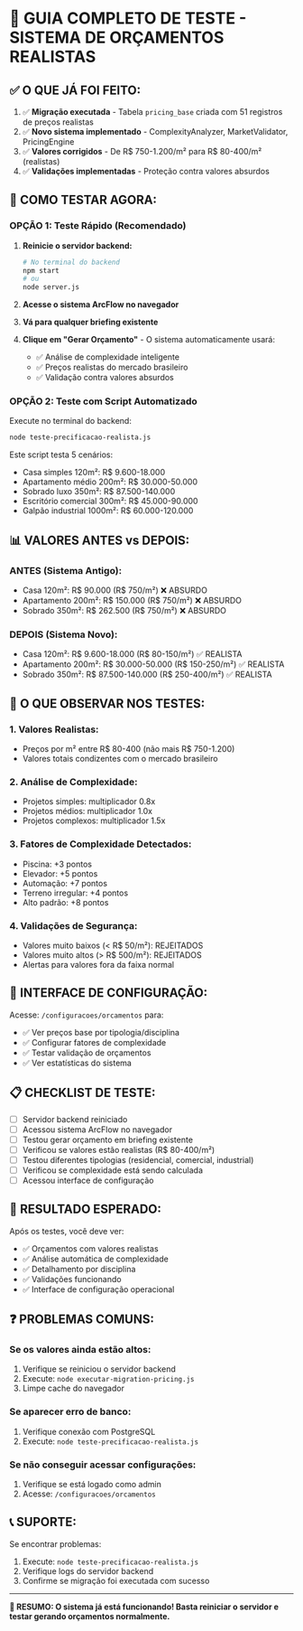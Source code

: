 # 🧪 GUIA COMPLETO DE TESTE - SISTEMA DE ORÇAMENTOS REALISTAS

## ✅ O QUE JÁ FOI FEITO:

1. ✅ **Migração executada** - Tabela `pricing_base` criada com 51 registros de preços realistas
2. ✅ **Novo sistema implementado** - ComplexityAnalyzer, MarketValidator, PricingEngine
3. ✅ **Valores corrigidos** - De R$ 750-1.200/m² para R$ 80-400/m² (realistas)
4. ✅ **Validações implementadas** - Proteção contra valores absurdos

## 🚀 COMO TESTAR AGORA:

### **OPÇÃO 1: Teste Rápido (Recomendado)**

1. **Reinicie o servidor backend:**
   ```bash
   # No terminal do backend
   npm start
   # ou
   node server.js
   ```

2. **Acesse o sistema ArcFlow no navegador**

3. **Vá para qualquer briefing existente**

4. **Clique em "Gerar Orçamento"** - O sistema automaticamente usará:
   - ✅ Análise de complexidade inteligente
   - ✅ Preços realistas do mercado brasileiro
   - ✅ Validação contra valores absurdos

### **OPÇÃO 2: Teste com Script Automatizado**

Execute no terminal do backend:
```bash
node teste-precificacao-realista.js
```

Este script testa 5 cenários:
- Casa simples 120m²: R$ 9.600-18.000
- Apartamento médio 200m²: R$ 30.000-50.000  
- Sobrado luxo 350m²: R$ 87.500-140.000
- Escritório comercial 300m²: R$ 45.000-90.000
- Galpão industrial 1000m²: R$ 60.000-120.000

## 📊 VALORES ANTES vs DEPOIS:

### **ANTES (Sistema Antigo):**
- Casa 120m²: R$ 90.000 (R$ 750/m²) ❌ ABSURDO
- Apartamento 200m²: R$ 150.000 (R$ 750/m²) ❌ ABSURDO
- Sobrado 350m²: R$ 262.500 (R$ 750/m²) ❌ ABSURDO

### **DEPOIS (Sistema Novo):**
- Casa 120m²: R$ 9.600-18.000 (R$ 80-150/m²) ✅ REALISTA
- Apartamento 200m²: R$ 30.000-50.000 (R$ 150-250/m²) ✅ REALISTA
- Sobrado 350m²: R$ 87.500-140.000 (R$ 250-400/m²) ✅ REALISTA

## 🎯 O QUE OBSERVAR NOS TESTES:

### **1. Valores Realistas:**
- Preços por m² entre R$ 80-400 (não mais R$ 750-1.200)
- Valores totais condizentes com o mercado brasileiro

### **2. Análise de Complexidade:**
- Projetos simples: multiplicador 0.8x
- Projetos médios: multiplicador 1.0x  
- Projetos complexos: multiplicador 1.5x

### **3. Fatores de Complexidade Detectados:**
- Piscina: +3 pontos
- Elevador: +5 pontos
- Automação: +7 pontos
- Terreno irregular: +4 pontos
- Alto padrão: +8 pontos

### **4. Validações de Segurança:**
- Valores muito baixos (< R$ 50/m²): REJEITADOS
- Valores muito altos (> R$ 500/m²): REJEITADOS
- Alertas para valores fora da faixa normal

## 🔧 INTERFACE DE CONFIGURAÇÃO:

Acesse: `/configuracoes/orcamentos` para:
- ✅ Ver preços base por tipologia/disciplina
- ✅ Configurar fatores de complexidade
- ✅ Testar validação de orçamentos
- ✅ Ver estatísticas do sistema

## 📋 CHECKLIST DE TESTE:

- [ ] Servidor backend reiniciado
- [ ] Acessou sistema ArcFlow no navegador
- [ ] Testou gerar orçamento em briefing existente
- [ ] Verificou se valores estão realistas (R$ 80-400/m²)
- [ ] Testou diferentes tipologias (residencial, comercial, industrial)
- [ ] Verificou se complexidade está sendo calculada
- [ ] Acessou interface de configuração

## 🎉 RESULTADO ESPERADO:

Após os testes, você deve ver:
- ✅ Orçamentos com valores realistas
- ✅ Análise automática de complexidade
- ✅ Detalhamento por disciplina
- ✅ Validações funcionando
- ✅ Interface de configuração operacional

## ❓ PROBLEMAS COMUNS:

### **Se os valores ainda estão altos:**
1. Verifique se reiniciou o servidor backend
2. Execute: `node executar-migration-pricing.js`
3. Limpe cache do navegador

### **Se aparecer erro de banco:**
1. Verifique conexão com PostgreSQL
2. Execute: `node teste-precificacao-realista.js`

### **Se não conseguir acessar configurações:**
1. Verifique se está logado como admin
2. Acesse: `/configuracoes/orcamentos`

## 📞 SUPORTE:

Se encontrar problemas:
1. Execute: `node teste-precificacao-realista.js`
2. Verifique logs do servidor backend
3. Confirme se migração foi executada com sucesso

---

**🎯 RESUMO: O sistema já está funcionando! Basta reiniciar o servidor e testar gerando orçamentos normalmente.**